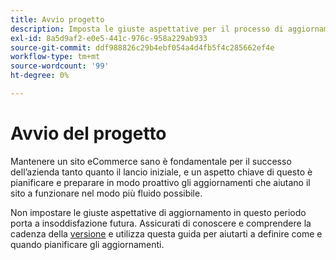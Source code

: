```yaml
---
title: Avvio progetto
description: Imposta le giuste aspettative per il processo di aggiornamento con le parti interessate al progetto Adobe Commerce.
exl-id: 8a5d9af2-e0e5-441c-976c-958a229ab933
source-git-commit: ddf988826c29b4ebf054a4d4fb5f4c285662ef4e
workflow-type: tm+mt
source-wordcount: '99'
ht-degree: 0%

---
```


# Avvio del progetto

Mantenere un sito eCommerce sano è fondamentale per il successo dell’azienda tanto quanto il lancio iniziale, e un aspetto chiave di questo è pianificare e preparare in modo proattivo gli aggiornamenti che aiutano il sito a funzionare nel modo più fluido possibile.

Non impostare le giuste aspettative di aggiornamento in questo periodo porta a insoddisfazione futura. Assicurati di conoscere e comprendere la cadenza della [versione](https://devdocs.magento.com/release/) e utilizza questa guida per aiutarti a definire come e quando pianificare gli aggiornamenti.
